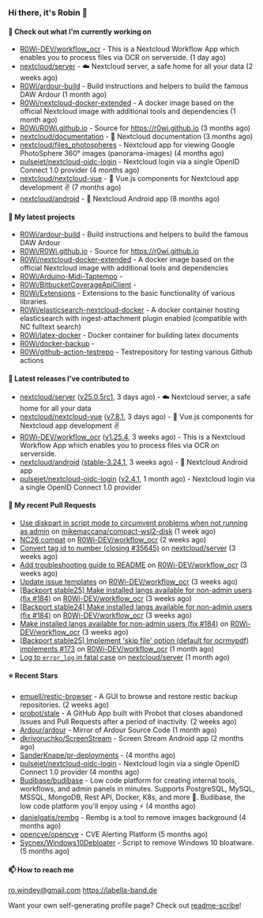 ### Hi there, it's Robin 👋

#### 👷 Check out what I'm currently working on

- [R0Wi-DEV/workflow_ocr](https://github.com/R0Wi-DEV/workflow_ocr) - This is a Nextcloud Workflow App which enables you to process files via OCR on serverside. (1 day ago)
- [nextcloud/server](https://github.com/nextcloud/server) - ☁️ Nextcloud server, a safe home for all your data (2 weeks ago)
- [R0Wi/ardour-build](https://github.com/R0Wi/ardour-build) - Build instructions and helpers to build the famous DAW Ardour (1 month ago)
- [R0Wi/nextcloud-docker-extended](https://github.com/R0Wi/nextcloud-docker-extended) - A docker image based on the official Nextcloud image with additional tools and dependencies (1 month ago)
- [R0Wi/R0Wi.github.io](https://github.com/R0Wi/R0Wi.github.io) - Source for https://r0wi.github.io (3 months ago)
- [nextcloud/documentation](https://github.com/nextcloud/documentation) - 📘 Nextcloud documentation (3 months ago)
- [nextcloud/files_photospheres](https://github.com/nextcloud/files_photospheres) - Nextcloud app for viewing Google PhotoSphere 360° images (panorama-images) (4 months ago)
- [pulsejet/nextcloud-oidc-login](https://github.com/pulsejet/nextcloud-oidc-login) - Nextcloud login via a single OpenID Connect 1.0 provider (4 months ago)
- [nextcloud/nextcloud-vue](https://github.com/nextcloud/nextcloud-vue) - 🍱 Vue.js components for Nextcloud app development  ✌ (7 months ago)
- [nextcloud/android](https://github.com/nextcloud/android) - 📱 Nextcloud Android app (8 months ago)

#### 🌱 My latest projects

- [R0Wi/ardour-build](https://github.com/R0Wi/ardour-build) - Build instructions and helpers to build the famous DAW Ardour
- [R0Wi/R0Wi.github.io](https://github.com/R0Wi/R0Wi.github.io) - Source for https://r0wi.github.io
- [R0Wi/nextcloud-docker-extended](https://github.com/R0Wi/nextcloud-docker-extended) - A docker image based on the official Nextcloud image with additional tools and dependencies
- [R0Wi/Arduino-Midi-Taptempo](https://github.com/R0Wi/Arduino-Midi-Taptempo) - 
- [R0Wi/BitbucketCoverageApiClient](https://github.com/R0Wi/BitbucketCoverageApiClient) - 
- [R0Wi/Extensions](https://github.com/R0Wi/Extensions) - Extensions to the basic functionality of various libraries.
- [R0Wi/elasticsearch-nextcloud-docker](https://github.com/R0Wi/elasticsearch-nextcloud-docker) - A docker container hosting elasticsearch with ingest-attachment plugin enabled (compatible with NC fulltext search)
- [R0Wi/latex-docker](https://github.com/R0Wi/latex-docker) - Docker container for building latex documents
- [R0Wi/docker-backup](https://github.com/R0Wi/docker-backup) - 
- [R0Wi/github-action-testrepo](https://github.com/R0Wi/github-action-testrepo) - Testrepository for testing various Github actions

#### 🔭 Latest releases I've contributed to

- [nextcloud/server](https://github.com/nextcloud/server) ([v25.0.5rc1](https://github.com/nextcloud/server/releases/tag/v25.0.5rc1), 3 days ago) - ☁️ Nextcloud server, a safe home for all your data
- [nextcloud/nextcloud-vue](https://github.com/nextcloud/nextcloud-vue) ([v7.8.1](https://github.com/nextcloud/nextcloud-vue/releases/tag/v7.8.1), 3 days ago) - 🍱 Vue.js components for Nextcloud app development  ✌
- [R0Wi-DEV/workflow_ocr](https://github.com/R0Wi-DEV/workflow_ocr) ([v1.25.4](https://github.com/R0Wi-DEV/workflow_ocr/releases/tag/v1.25.4), 3 weeks ago) - This is a Nextcloud Workflow App which enables you to process files via OCR on serverside.
- [nextcloud/android](https://github.com/nextcloud/android) ([stable-3.24.1](https://github.com/nextcloud/android/releases/tag/stable-3.24.1), 3 weeks ago) - 📱 Nextcloud Android app
- [pulsejet/nextcloud-oidc-login](https://github.com/pulsejet/nextcloud-oidc-login) ([v2.4.1](https://github.com/pulsejet/nextcloud-oidc-login/releases/tag/v2.4.1), 1 month ago) - Nextcloud login via a single OpenID Connect 1.0 provider

#### 🔨 My recent Pull Requests

- [Use diskpart in script mode to circumvent problems when not running as admin](https://github.com/mikemaccana/compact-wsl2-disk/pull/12) on [mikemaccana/compact-wsl2-disk](https://github.com/mikemaccana/compact-wsl2-disk) (1 week ago)
- [NC26 compat](https://github.com/R0Wi-DEV/workflow_ocr/pull/192) on [R0Wi-DEV/workflow_ocr](https://github.com/R0Wi-DEV/workflow_ocr) (2 weeks ago)
- [Convert tag id to number (closing #35645)](https://github.com/nextcloud/server/pull/36866) on [nextcloud/server](https://github.com/nextcloud/server) (3 weeks ago)
- [Add troubleshooting guide to README](https://github.com/R0Wi-DEV/workflow_ocr/pull/190) on [R0Wi-DEV/workflow_ocr](https://github.com/R0Wi-DEV/workflow_ocr) (3 weeks ago)
- [Update issue templates](https://github.com/R0Wi-DEV/workflow_ocr/pull/189) on [R0Wi-DEV/workflow_ocr](https://github.com/R0Wi-DEV/workflow_ocr) (3 weeks ago)
- [[Backport stable25] Make installed langs available for non-admin users (fix #184)](https://github.com/R0Wi-DEV/workflow_ocr/pull/188) on [R0Wi-DEV/workflow_ocr](https://github.com/R0Wi-DEV/workflow_ocr) (3 weeks ago)
- [[Backport stable24] Make installed langs available for non-admin users (fix #184)](https://github.com/R0Wi-DEV/workflow_ocr/pull/187) on [R0Wi-DEV/workflow_ocr](https://github.com/R0Wi-DEV/workflow_ocr) (3 weeks ago)
- [Make installed langs available for non-admin users (fix #184)](https://github.com/R0Wi-DEV/workflow_ocr/pull/186) on [R0Wi-DEV/workflow_ocr](https://github.com/R0Wi-DEV/workflow_ocr) (3 weeks ago)
- [[Backport stable25] Implement &#39;skip file&#39; option (default for ocrmypdf) implements #173](https://github.com/R0Wi-DEV/workflow_ocr/pull/178) on [R0Wi-DEV/workflow_ocr](https://github.com/R0Wi-DEV/workflow_ocr) (1 month ago)
- [Log to `error_log` in fatal case](https://github.com/nextcloud/server/pull/36316) on [nextcloud/server](https://github.com/nextcloud/server) (1 month ago)

#### ⭐ Recent Stars

- [emuell/restic-browser](https://github.com/emuell/restic-browser) - A GUI to browse and restore restic backup repositories. (2 weeks ago)
- [probot/stale](https://github.com/probot/stale) - A GitHub App built with Probot that closes abandoned Issues and Pull Requests after a period of inactivity. (2 weeks ago)
- [Ardour/ardour](https://github.com/Ardour/ardour) - Mirror of Ardour Source Code (1 month ago)
- [dkrivoruchko/ScreenStream](https://github.com/dkrivoruchko/ScreenStream) - Screen Stream Android app (2 months ago)
- [SanderKnape/pr-deployments](https://github.com/SanderKnape/pr-deployments) -  (4 months ago)
- [pulsejet/nextcloud-oidc-login](https://github.com/pulsejet/nextcloud-oidc-login) - Nextcloud login via a single OpenID Connect 1.0 provider (4 months ago)
- [Budibase/budibase](https://github.com/Budibase/budibase) - Low code platform for creating internal tools, workflows, and admin panels in minutes. Supports PostgreSQL, MySQL, MSSQL, MongoDB, Rest API, Docker, K8s, and more 🚀. Budibase, the low code platform you&#39;ll enjoy using ⚡   (4 months ago)
- [danielgatis/rembg](https://github.com/danielgatis/rembg) - Rembg is a tool to remove images background (4 months ago)
- [opencve/opencve](https://github.com/opencve/opencve) - CVE Alerting Platform (5 months ago)
- [Sycnex/Windows10Debloater](https://github.com/Sycnex/Windows10Debloater) - Script to remove Windows 10 bloatware. (5 months ago)

#### 📫 How to reach me
[ro.windey@gmail.com](mailto:ro.windey@gmailcom)
https://labella-band.de

Want your own self-generating profile page? Check out [readme-scribe](https://github.com/muesli/readme-scribe)!